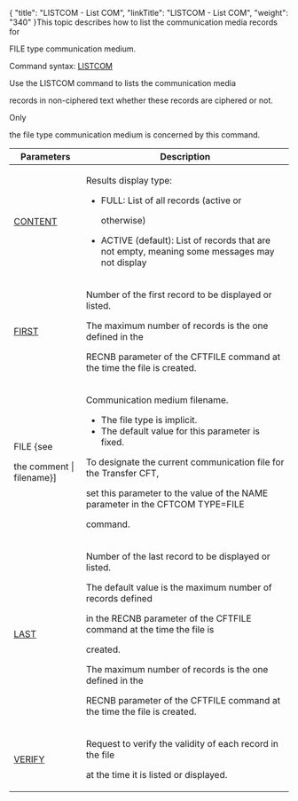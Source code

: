 {
    "title": "LISTCOM - List COM",
    "linkTitle": "LISTCOM - List COM",
    "weight": "340"
}This topic describes how to list the communication media records for
FILE type communication medium.

Command syntax: [LISTCOM](../../../command_summary)

Use the LISTCOM command to lists the communication media
records in non-ciphered text whether these records are ciphered or not.

Only
the file type communication medium is concerned by this command.

<table data-cellspacing="0" width="90%">
<thead>
<tr class="header">
<th>Parameters</th>
<th>Description</th>
</tr>
</thead>
<tbody>
<tr class="odd" data-valign="top">
<td><p><a href="../../../command_summary/parameter_intro/content">CONTENT</a> </p></td>
<td width="59.777%"><p>Results display type:</p>
<ul>
<li>FULL: List of all records (active or
otherwise)</li>
<li>ACTIVE (default): List of records that are not empty, meaning some messages may not display</li>
</ul></td>
</tr>
<tr class="even" data-valign="top">
<td><p><a href="first.htm">FIRST</a></p></td>
<td width="59.777%"><p>Number of the first record to be displayed or listed.</p>
<p>The maximum number of records is the one defined in the
RECNB parameter of the CFTFILE command at the time the file is created.</p></td>
</tr>
<tr class="odd" data-valign="top">
<td><p>FILE {see
the comment | filename}]</p></td>
<td><p>Communication medium filename.</p>
<ul>
<li>The file type is implicit.</li>
<li>The default value for this parameter is fixed.</li>
</ul>
<p>To designate the current communication file for the Transfer CFT,
set this parameter to the value of the NAME parameter in the CFTCOM TYPE=FILE
command.</p></td>
</tr>
<tr class="even" data-valign="top">
<td width="20.241%"><p><a href="last.htm">LAST</a> </p></td>
<td width="59.777%"><p>Number of the last record to be displayed or listed.</p>
<p>The default value is the maximum number of records defined
in the RECNB parameter of the CFTFILE command at the time the file is
created.</p>
<p>The maximum number of records is the one defined in the
RECNB parameter of the CFTFILE command at the time the file is created.</p></td>
</tr>
<tr class="odd" data-valign="top">
<td width="20.241%"><p><a href="../../../command_summary/parameter_intro/verify">VERIFY</a></p></td>
<td width="59.777%"><p>Request to verify the validity of each record in the file
at the time it is listed or displayed.</p></td>
</tr>
</tbody>
</table>
